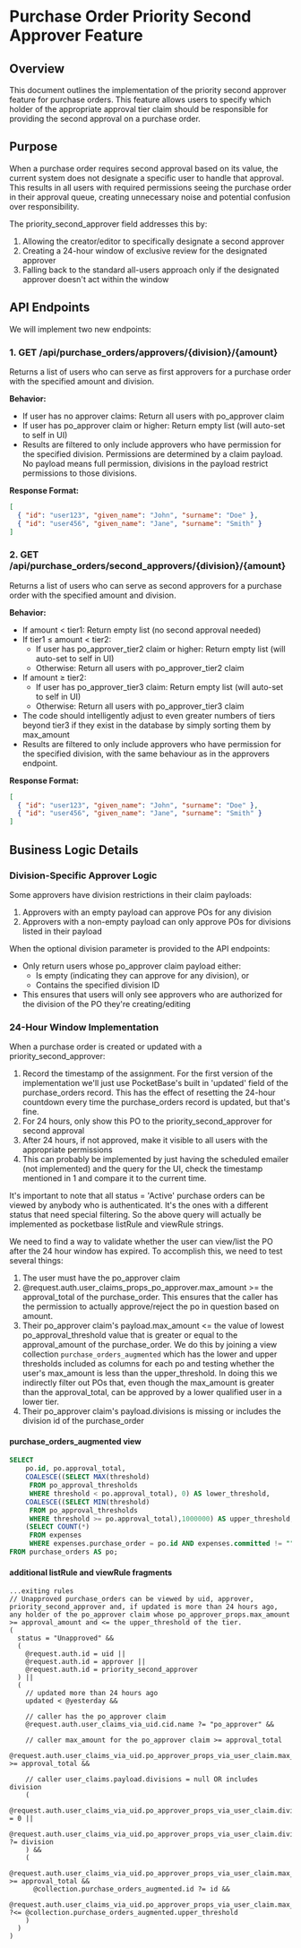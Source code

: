 # Purchase Order Priority Second Approver Feature

## Overview

This document outlines the implementation of the priority second approver feature for purchase orders. This feature allows users to specify which holder of the appropriate approval tier claim should be responsible for providing the second approval on a purchase order.

## Purpose

When a purchase order requires second approval based on its value, the current system does not designate a specific user to handle that approval. This results in all users with required permissions seeing the purchase order in their approval queue, creating unnecessary noise and potential confusion over responsibility.

The priority_second_approver field addresses this by:

1. Allowing the creator/editor to specifically designate a second approver
2. Creating a 24-hour window of exclusive review for the designated approver
3. Falling back to the standard all-users approach only if the designated approver doesn't act within the window

## API Endpoints

We will implement two new endpoints:

### 1. GET /api/purchase_orders/approvers/{division}/{amount}

Returns a list of users who can serve as first approvers for a purchase order with the specified amount and division.

**Behavior:**

- If user has no approver claims: Return all users with po_approver claim
- If user has po_approver claim or higher: Return empty list (will auto-set to self in UI)
- Results are filtered to only include approvers who have permission for the specified division. Permissions are determined by a claim payload. No payload means full permission, divisions in the payload restrict permissions to those divisions.

**Response Format:**

```json
[
  { "id": "user123", "given_name": "John", "surname": "Doe" },
  { "id": "user456", "given_name": "Jane", "surname": "Smith" }
]
```

### 2. GET /api/purchase_orders/second_approvers/{division}/{amount}

Returns a list of users who can serve as second approvers for a purchase order with the specified amount and division.

**Behavior:**

- If amount < tier1: Return empty list (no second approval needed)
- If tier1 ≤ amount < tier2:
  - If user has po_approver_tier2 claim or higher: Return empty list (will auto-set to self in UI)
  - Otherwise: Return all users with po_approver_tier2 claim
- If amount ≥ tier2:
  - If user has po_approver_tier3 claim: Return empty list (will auto-set to self in UI)
  - Otherwise: Return all users with po_approver_tier3 claim
- The code should intelligently adjust to even greater numbers of tiers beyond tier3 if they exist in the database by simply sorting them by max_amount
- Results are filtered to only include approvers who have permission for the specified division, with the same behaviour as in the approvers endpoint.

**Response Format:**

```json
[
  { "id": "user123", "given_name": "John", "surname": "Doe" },
  { "id": "user456", "given_name": "Jane", "surname": "Smith" }
]
```

## Business Logic Details

### Division-Specific Approver Logic

Some approvers have division restrictions in their claim payloads:

1. Approvers with an empty payload can approve POs for any division
2. Approvers with a non-empty payload can only approve POs for divisions listed in their payload

When the optional division parameter is provided to the API endpoints:

- Only return users whose po_approver claim payload either:
  - Is empty (indicating they can approve for any division), or
  - Contains the specified division ID
- This ensures that users will only see approvers who are authorized for the division of the PO they're creating/editing

### 24-Hour Window Implementation

When a purchase order is created or updated with a priority_second_approver:

1. Record the timestamp of the assignment. For the first version of the implementation we'll just use PocketBase's built in 'updated' field of the purchase_orders record. This has the effect of resetting the 24-hour countdown every time the purchase_orders record is updated, but that's fine.
2. For 24 hours, only show this PO to the priority_second_approver for second approval
3. After 24 hours, if not approved, make it visible to all users with the appropriate permissions
4. This can probably be implemented by just having the scheduled emailer (not implemented) and the query for the UI, check the timestamp mentioned in 1 and compare it to the current time.

It's important to note that all status = 'Active' purchase orders can be viewed
by anybody who is authenticated. It's the ones with a different status that need
special filtering. So the above query will actually be implemented as pocketbase
listRule and viewRule strings.

We need to find a way to validate whether the user can view/list the PO after the 24 hour window has expired. To accomplish this, we need to test several things:

1. The user must have the po_approver claim
2. @request.auth.user_claims_props_po_approver.max_amount >= the approval_total of the purchase_order. This ensures that the caller has the permission to actually approve/reject the po in question based on amount.
3. Their po_approver claim's payload.max_amount <= the value of lowest po_approval_threshold value that is greater or equal to the approval_amount of the purchase_order. We do this by joining a view collection `purchase_orders_augmented` which has the lower and upper thresholds included as columns for each po and testing whether the user's max_amount is less than the upper_threshold. In doing this we indirectly filter out POs that, even though the max_amount is greater than the approval_total, can be approved by a lower qualified user in a lower tier.
4. Their po_approver claim's payload.divisions is missing or includes the division id of the purchase_order

#### purchase_orders_augmented view

```sql
SELECT 
    po.id, po.approval_total,
    COALESCE((SELECT MAX(threshold) 
     FROM po_approval_thresholds 
     WHERE threshold < po.approval_total), 0) AS lower_threshold,
    COALESCE((SELECT MIN(threshold) 
     FROM po_approval_thresholds 
     WHERE threshold >= po.approval_total),1000000) AS upper_threshold,
    (SELECT COUNT(*) 
     FROM expenses 
     WHERE expenses.purchase_order = po.id AND expenses.committed != "") AS committed_expenses_count
FROM purchase_orders AS po;
```

#### additional listRule and viewRule fragments

```rules
...exiting rules
// Unapproved purchase_orders can be viewed by uid, approver, priority_second_approver and, if updated is more than 24 hours ago, any holder of the po_approver claim whose po_approver_props.max_amount >= approval_amount and <= the upper_threshold of the tier.
(
  status = "Unapproved" &&
  (
    @request.auth.id = uid || 
    @request.auth.id = approver || 
    @request.auth.id = priority_second_approver 
  ) || 
  (
    // updated more than 24 hours ago
    updated < @yesterday && 
    
    // caller has the po_approver claim
    @request.auth.user_claims_via_uid.cid.name ?= "po_approver" &&

    // caller max_amount for the po_approver claim >= approval_total
    @request.auth.user_claims_via_uid.po_approver_props_via_user_claim.max_amount >= approval_total &&

    // caller user_claims.payload.divisions = null OR includes division
    (
      @request.auth.user_claims_via_uid.po_approver_props_via_user_claim.divisions:length = 0 ||
      @request.auth.user_claims_via_uid.po_approver_props_via_user_claim.divisions:each ?= division
    ) &&
    (
      @request.auth.user_claims_via_uid.po_approver_props_via_user_claim.max_amount >= approval_total &&
      @collection.purchase_orders_augmented.id ?= id &&
      @request.auth.user_claims_via_uid.po_approver_props_via_user_claim.max_amount ?<= @collection.purchase_orders_augmented.upper_threshold
    )
  )
)
```
